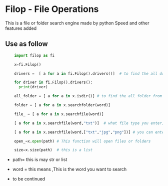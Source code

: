 Filop - File Operations
====================

This is a file or folder search engine made by python
Speed and other features added

Use as follow
-------

```python
    import filop as fi

    x=fi.Filop()

    drivers =  [ a for a in fi.Filop().drivers()]  # to find the all drivers from pc

    for driver in fi.Filop().drivers():
      print(driver)

    all_folder = [ a for a in x.isdir()] # to find the all folder from pc

    folder = [ a for a in x.searchfolder(word)]

    file_ = [ a for a in x.searchfile(word)]

    [ a for a in x.searchfile(word,"txt")]  # what file type you enter, it will give you these types

    [ a for a in x.searchfile(word,["txt","jpg","png"])] # you can enter like this

    open_=x.open(path) # This function will open files or folders

    size=x.size(path)  # this is a list
```


- path= this is may str or list
- word = this means ,This is the word you want to search

- to be continued
